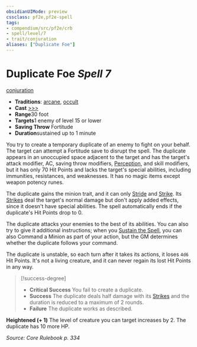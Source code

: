 ```yaml
---
obsidianUIMode: preview
cssclass: pf2e,pf2e-spell
tags:
- compendium/src/pf2e/crb
- spell/level/7
- trait/conjuration
aliases: ["Duplicate Foe"]
---
```

# Duplicate Foe *Spell 7*   
[conjuration](../../Rules/traits/conjuration.md)  

- **Traditions**: [arcane](../../Rules/traits/arcane.md), [occult](../../Rules/traits/occult.md)
- **Cast** [>>>](../../Rules/core-rulebook/chapter-9-playing-the-game.md#Actions "Three-Action") 
- **Range**30 foot
- **Targets**1 enemy of level 15 or lower
- **Saving Throw** Fortitude
- **Duration**sustained up to 1 minute

You try to create a temporary duplicate of an enemy to fight on your behalf. The target can attempt a Fortitude save to disrupt the spell. The duplicate appears in an unoccupied space adjacent to the target and has the target's attack modifier, AC, saving throw modifiers, [Perception](../skills.md#Perception), and skill modifiers, but it has only 70 Hit Points and lacks the target's special abilities, including immunities, resistances, and weaknesses. It has no magic items except weapon potency runes.

The duplicate gains the minion trait, and it can only [Stride](../../Rules/actions/stride.md) and [Strike](../../Rules/actions/strike.md). Its [Strikes](../../Rules/actions/strike.md) deal the target's normal damage but don't apply added effects, since it doesn't have special abilities. The spell automatically ends if the duplicate's Hit Points drop to 0.

The duplicate attacks your enemies to the best of its abilities. You can also try to give it additional instructions; when you [Sustain the Spell](../../Rules/actions/sustain-a-spell.md), you can also Command a Minion as part of your action, but the GM determines whether the duplicate follows your command.

The duplicate is unstable, so each turn after it takes its actions, it loses `4d6` Hit Points. It's not a living creature, and it can never regain its lost Hit Points in any way.

> [!success-degree] 
> - **Critical Success** You fail to create a duplicate.
> - **Success** The duplicate deals half damage with its [Strikes](../../Rules/actions/strike.md) and the duration is reduced to a maximum of 2 rounds.
> - **Failure** The duplicate works as described.

**Heightened (+ 1)** The level of creature you can target increases by 2. The duplicate has 10 more HP.

*Source: Core Rulebook p. 334*
